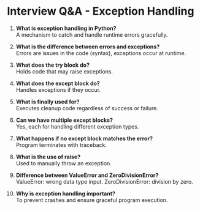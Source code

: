 # Interview Q&A - Exception Handling

1. **What is exception handling in Python?**  
   A mechanism to catch and handle runtime errors gracefully.

2. **What is the difference between errors and exceptions?**  
   Errors are issues in the code (syntax), exceptions occur at runtime.

3. **What does the try block do?**  
   Holds code that may raise exceptions.

4. **What does the except block do?**  
   Handles exceptions if they occur.

5. **What is finally used for?**  
   Executes cleanup code regardless of success or failure.

6. **Can we have multiple except blocks?**  
   Yes, each for handling different exception types.

7. **What happens if no except block matches the error?**  
   Program terminates with traceback.

8. **What is the use of raise?**  
   Used to manually throw an exception.

9. **Difference between ValueError and ZeroDivisionError?**  
   ValueError: wrong data type input. ZeroDivisionError: division by zero.

10. **Why is exception handling important?**  
    To prevent crashes and ensure graceful program execution.
